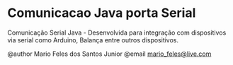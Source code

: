 # Comunicacao Java porta Serial
Comunicação Serial Java - Desenvolvida para integração com dispositivos via serial como 
Arduino, Balança entre outros dispositivos.

@author Mario Feles dos Santos Junior 
@email mario_feles@live.com

